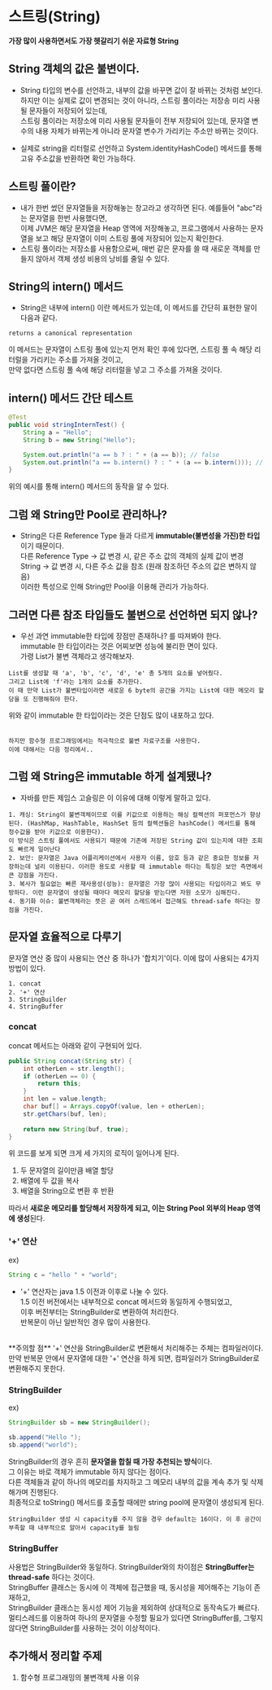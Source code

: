 # 스트링(String)
**가장 많이 사용하면서도 가장 헷갈리기 쉬운 자료형 String**

## String 객체의 값은 불변이다.
- String 타입의 변수를 선언하고, 내부의 값을 바꾸면 값이 잘 바뀌는 것처럼 보인다.  
하지만 이는 실제로 값이 변경되는 것이 아니라, 스트링 풀이라는 저장송 미리 사용될 문자들이 저장되어 있는데,  
스트링 풀이라는 저장소에 미리 사용될 문자들이 전부 저장되어 있는데, 문자열 변수의 내용 자체가 바뀌는게 아니라 문자열 변수가 가리키는 주소만 바뀌는 것이다.

- 실제로 string을 리터럴로 선언하고 System.identityHashCode() 메서드를 통해 고유 주소값을 반환하면 확인 가능하다.

## 스트링 풀이란?
- 내가 한번 썼던 문자열들을 저장해놓는 창고라고 생각하면 된다. 예를들어 "abc"라는 문자열을 한번 사용했다면,  
이제 JVM은 해당 문자열을 Heap 영역에 저장해놓고, 프로그램에서 사용하는 문자열을 보고 해당 문자열이 이미 스트링 풀에 저장되어 있는지 확인한다.
- 스트링 풀이라는 저장소를 사용함으로써, 매번 같은 문자를 쓸 때 새로운 객체를 만들지 않아서 객체 생성 비용의 낭비를 줄일 수 있다.

## String의 intern() 메서드
- String은 내부에 intern() 이란 메서드가 있는데, 이 메서드를 간단히 표현한 말이 다음과 같다.
```
returns a canonical representation
```
이 메서드는 문자열이 스트링 풀에 있는지 먼저 확인 후에 있다면, 스트링 풀 속 해당 리터럴을 가리키는 주소를 가져올 것이고,  
만약 없다면 스트링 풀 속에 해당 리터럴을 넣고 그 주소를 가져올 것이다.

## intern() 메서드 간단 테스트
```java
@Test
public void stringInternTest() {
    String a = "Hello";
    String b = new String("Hello");

    System.out.println("a == b ? : " + (a == b)); // false
    System.out.println("a == b.intern() ? : " + (a == b.intern())); // true
}
```
위의 예시를 통해 intern() 메서드의 동작을 알 수 있다.

## 그럼 왜 String만 Pool로 관리하나?
- String은 다른 Reference Type 들과 다르게 **immutable(불변성을 가진)한 타입**이기 때문이다.  
    다른 Reference Type -> 값 변경 시, 같은 주소 값의 객체의 실제 값이 변경  
    String -> 값 변경 시, 다른 주소 값을 참조 (원래 참조하던 주소의 값은 변하지 않음)  
이러한 특성으로 인해 String만 Pool을 이용해 관리가 가능하다.

## 그러면 다른 참조 타입들도 불변으로 선언하면 되지 않나?
- 우선 과연 immutable한 타입에 장점만 존재하나? 를 따져봐야 한다.  
immutable 한 타입이라는 것은 어찌보면 성능에 불리한 면이 있다.  
가령 List가 불변 객체라고 생각해보자.  
```
List를 생성할 때 'a', 'b', 'c', 'd', 'e' 총 5개의 요소를 넣어줬다.  
그리고 List에 'f'라는 1개의 요소를 추가한다.  
이 때 만약 List가 불변타입이라면 새로운 6 byte의 공간을 가지는 List에 대한 메모리 할당을 또 진행해줘야 한다.
```
위와 같이 immutable 한 타입이라는 것은 단점도 많이 내포하고 있다.  
<br /> 
```
하지만 함수형 프로그래밍에서는 적극적으로 불변 자료구조를 사용한다.  
이에 대해서는 다음 정리에서..
```

## 그럼 왜 String은 immutable 하게 설계됐나?
- 자바를 만든 제임스 고슬링은 이 이유에 대해 이렇게 말하고 있다.
```
1. 캐싱: String이 불변객체이므로 이를 키값으로 이용하는 해싱 컬렉션의 퍼포먼스가 향상된다. (HashMap, HashTable, HashSet 등의 컬렉션들은 hashCode() 메서드를 통해 정수값을 받아 키값으로 이용한다).  
이 방식은 스트링 풀에서도 사용되기 때문에 기존에 저장된 String 값이 있는지에 대한 조회도 빠르게 일어난다
2. 보안: 문자열은 Java 어플리케이션에서 사용자 이름, 암호 등과 같은 중요한 정보를 저장하는데 널리 이용된다. 이러한 용도로 사용할 때 immutable 하다는 특징은 보안 측면에서 큰 강점을 가진다.
3. 복사가 필요없는 빠른 재사용성(성능): 문자열은 가장 많이 사용되는 타입이라고 봐도 무방하다. 이런 문자열이 생성될 때마다 메모리 할당을 받는다면 자원 소모가 심해진다.
4. 동기화 이슈: 불변객체라는 뜻은 곧 여러 스레드에서 접근해도 thread-safe 하다는 장점을 가진다.  
```

## 문자열 효율적으로 다루기
문자열 연산 중 많이 사용되는 연산 중 하나가 '합치기'이다. 이에 많이 사용되는 4가지 방법이 있다. 
```
1. concat
2. '+' 연산
3. StringBuilder
4. StringBuffer  
```
### concat
concat 메서드는 아래와 같이 구현되어 있다.
```java
public String concat(String str) {
    int otherLen = str.length();
    if (otherLen == 0) {
        return this;
    }
    int len = value.length;
    char buf[] = Arrays.copyOf(value, len + otherLen);
    str.getChars(buf, len);
    
    return new String(buf, true);
}
```
위 코드를 보게 되면 크게 세 가지의 로직이 일어나게 된다.
1. 두 문자열의 길이만큼 배열 할당
2. 배열에 두 값을 복사
3. 배열을 String으로 변환 후 반환

따라서 **새로운 메모리를 할당해서 저장하게 되고, 이는 String Pool 외부의 Heap 영역에 생성**된다.

### '+' 연산
ex)
```java
String c = "hello " + "world";
```
- '+' 연산자는 java 1.5 이전과 이후로 나눌 수 있다.  
1.5 이전 버전에서는 내부적으로 concat 메서드와 동일하게 수행되었고,  
이후 버전부터는 StringBuilder로 변환하여 처리한다.  
반복문이 아닌 일반적인 경우 많이 사용한다.
<br>
**주의할 점**  
'+' 연산을 StringBuilder로 변환해서 처리해주는 주체는 컴파일러이다.  
만약 반복문 안에서 문자열에 대한 '+' 연산을 하게 되면, 컴파일러가 StringBuilder로 변환해주지 못한다.

### StringBuilder
ex)
```java
StringBuilder sb = new StringBuilder();

sb.append("Hello ");
sb.append("world");
```
StringBuilder의 경우 흔히 **문자열을 합칠 때 가장 추천되는 방식**이다.  
그 이유는 바로 객체가 immutable 하지 않다는 점이다.  
다른 객체들과 같이 하나의 메모리를 차지하고 그 메모리 내부의 값을 계속 추가 및 삭제 해가며 진행된다.  
최종적으로 toString() 메서드를 호출할 때에만 string pool에 문자열이 생성되게 된다.
```
StringBuilder 생성 시 capacity를 주지 않을 경우 default는 16이다. 이 후 공간이 부족할 때 내부적으로 알아서 capacity를 늘림
```

### StringBuffer
사용법은 StringBuilder와 동일하다. StringBuilder와의 차이점은 **StringBuffer는 thread-safe** 하다는 것이다.  
StringBuffer 클래스는 동시에 이 객체에 접근했을 때, 동시성을 제어해주는 기능이 존재하고,  
StringBuilder 클래스는 동시성 제어 기능을 제외하여 상대적으로 동작속도가 빠르다.  
멀티스레드를 이용하여 하나의 문자열을 수정할 필요가 있다면 StringBuffer를, 그렇지 않다면 StringBuilder를 사용하는 것이 이상적이다.

## 추가해서 정리할 주제
1. 함수형 프로그래밍의 불변객체 사용 이유